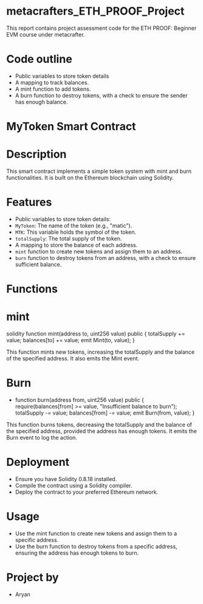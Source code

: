 # metacrafters_ETH_PROOF_Project
This report contains project assessment code for the ETH PROOF: Beginner EVM course under metacrafter.

# Code outline

- Public variables to store token details
- A mapping to track balances.
- A mint function to add tokens.
- A burn function to destroy tokens, with a check to ensure the sender has enough balance.

# MyToken Smart Contract

# Description
This smart contract implements a simple token system with mint and burn functionalities. It is built on the Ethereum blockchain using Solidity.

# Features
  - Public variables to store token details:
  - `MyToken`: The name of the token (e.g., "matic").
  - `MTK`: This variable holds the symbol of the token.
  - `totalSupply`: The total supply of the token.
- A mapping to store the balance of each address.
- `mint` function to create new tokens and assign them to an address.
- `burn` function to destroy tokens from an address, with a check to ensure sufficient balance.

# Functions

# mint
solidity
function mint(address to, uint256 value) public {
    totalSupply += value;
    balances[to] += value;
    emit Mint(to, value);
}


This function mints new tokens, increasing the totalSupply and the balance of the specified address. It also emits the Mint event.

# Burn
- function burn(address from, uint256 value) public {
    require(balances[from] >= value, "Insufficient balance to burn");
    totalSupply -= value;
    balances[from] -= value;
    emit Burn(from, value);
}

This function burns tokens, decreasing the totalSupply and the balance of the specified address, provided the address has enough tokens. It emits the Burn event to log the action.

# Deployment

- Ensure you have Solidity 0.8.18 installed.
- Compile the contract using a Solidity compiler.
- Deploy the contract to your preferred Ethereum network.

# Usage

- Use the mint function to create new tokens and assign them to a specific address.
- Use the burn function to destroy tokens from a specific address, ensuring the address has enough tokens to burn.

# Project by

- Aryan
